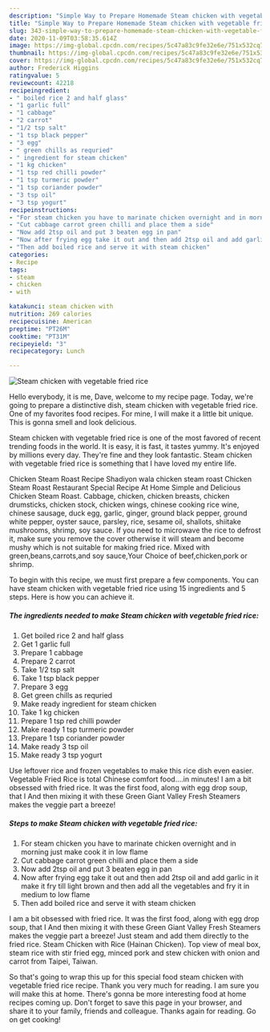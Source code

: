 ```yaml
---
description: "Simple Way to Prepare Homemade Steam chicken with vegetable fried rice"
title: "Simple Way to Prepare Homemade Steam chicken with vegetable fried rice"
slug: 343-simple-way-to-prepare-homemade-steam-chicken-with-vegetable-fried-rice
date: 2020-11-09T03:58:35.614Z
image: https://img-global.cpcdn.com/recipes/5c47a83c9fe32e6e/751x532cq70/steam-chicken-with-vegetable-fried-rice-recipe-main-photo.jpg
thumbnail: https://img-global.cpcdn.com/recipes/5c47a83c9fe32e6e/751x532cq70/steam-chicken-with-vegetable-fried-rice-recipe-main-photo.jpg
cover: https://img-global.cpcdn.com/recipes/5c47a83c9fe32e6e/751x532cq70/steam-chicken-with-vegetable-fried-rice-recipe-main-photo.jpg
author: Frederick Higgins
ratingvalue: 5
reviewcount: 42218
recipeingredient:
- " boiled rice 2 and half glass"
- "1 garlic full"
- "1 cabbage"
- "2 carrot"
- "1/2 tsp salt"
- "1 tsp black pepper"
- "3 egg"
- " green chills as requried"
- " ingredient for steam chicken"
- "1 kg chicken"
- "1 tsp red chilli powder"
- "1 tsp turmeric powder"
- "1 tsp coriander powder"
- "3 tsp oil"
- "3 tsp yogurt"
recipeinstructions:
- "For steam chicken you have to marinate chicken overnight and in morning just make cook it in low flame"
- "Cut cabbage carrot green chilli and place them a side"
- "Now add 2tsp oil and put 3 beaten egg in pan"
- "Now after frying egg take it out and then add 2tsp oil and add garlic in it make it fry till light brown and then add all the vegetables and fry it in medium to low flame"
- "Then add boiled rice and serve it with steam chicken"
categories:
- Recipe
tags:
- steam
- chicken
- with

katakunci: steam chicken with 
nutrition: 269 calories
recipecuisine: American
preptime: "PT26M"
cooktime: "PT31M"
recipeyield: "3"
recipecategory: Lunch

---
```



![Steam chicken with vegetable fried rice](https://img-global.cpcdn.com/recipes/5c47a83c9fe32e6e/751x532cq70/steam-chicken-with-vegetable-fried-rice-recipe-main-photo.jpg)

Hello everybody, it is me, Dave, welcome to my recipe page. Today, we're going to prepare a distinctive dish, steam chicken with vegetable fried rice. One of my favorites food recipes. For mine, I will make it a little bit unique. This is gonna smell and look delicious.

Steam chicken with vegetable fried rice is one of the most favored of recent trending foods in the world. It is easy, it is fast, it tastes yummy. It's enjoyed by millions every day. They're fine and they look fantastic. Steam chicken with vegetable fried rice is something that I have loved my entire life.

Chicken Steam Roast Recipe Shadiyon wala chicken steam roast Chicken Steam Roast Restaurant Special Recipe At Home Simple and Delicious Chicken Steam Roast. Cabbage, chicken, chicken breasts, chicken drumsticks, chicken stock, chicken wings, chinese cooking rice wine, chinese sausage, duck egg, garlic, ginger, ground black pepper, ground white pepper, oyster sauce, parsley, rice, sesame oil, shallots, shiitake mushrooms, shrimp, soy sauce. If you need to microwave the rice to defrost it, make sure you remove the cover otherwise it will steam and become mushy which is not suitable for making fried rice. Mixed with green,beans,carrots,and soy sauce,Your Choice of beef,chicken,pork or shrimp.


To begin with this recipe, we must first prepare a few components. You can have steam chicken with vegetable fried rice using 15 ingredients and 5 steps. Here is how you can achieve it.

<!--inarticleads1-->

##### The ingredients needed to make Steam chicken with vegetable fried rice:

1. Get  boiled rice 2 and half glass
1. Get 1 garlic full
1. Prepare 1 cabbage
1. Prepare 2 carrot
1. Take 1/2 tsp salt
1. Take 1 tsp black pepper
1. Prepare 3 egg
1. Get  green chills as requried
1. Make ready  ingredient for steam chicken
1. Take 1 kg chicken
1. Prepare 1 tsp red chilli powder
1. Make ready 1 tsp turmeric powder
1. Prepare 1 tsp coriander powder
1. Make ready 3 tsp oil
1. Make ready 3 tsp yogurt


Use leftover rice and frozen vegetables to make this rice dish even easier. Vegetable Fried Rice is total Chinese comfort food….in minutes! I am a bit obsessed with fried rice. It was the first food, along with egg drop soup, that I And then mixing it with these Green Giant Valley Fresh Steamers makes the veggie part a breeze! 

<!--inarticleads2-->

##### Steps to make Steam chicken with vegetable fried rice:

1. For steam chicken you have to marinate chicken overnight and in morning just make cook it in low flame
1. Cut cabbage carrot green chilli and place them a side
1. Now add 2tsp oil and put 3 beaten egg in pan
1. Now after frying egg take it out and then add 2tsp oil and add garlic in it make it fry till light brown and then add all the vegetables and fry it in medium to low flame
1. Then add boiled rice and serve it with steam chicken


I am a bit obsessed with fried rice. It was the first food, along with egg drop soup, that I And then mixing it with these Green Giant Valley Fresh Steamers makes the veggie part a breeze! Just steam and add them directly to the fried rice. Steam Chicken with Rice (Hainan Chicken). Top view of meal box, steam rice with stir fried egg, minced pork and stew chicken with onion and carrot from Taipei, Taiwan. 

So that's going to wrap this up for this special food steam chicken with vegetable fried rice recipe. Thank you very much for reading. I am sure you will make this at home. There's gonna be more interesting food at home recipes coming up. Don't forget to save this page in your browser, and share it to your family, friends and colleague. Thanks again for reading. Go on get cooking!
